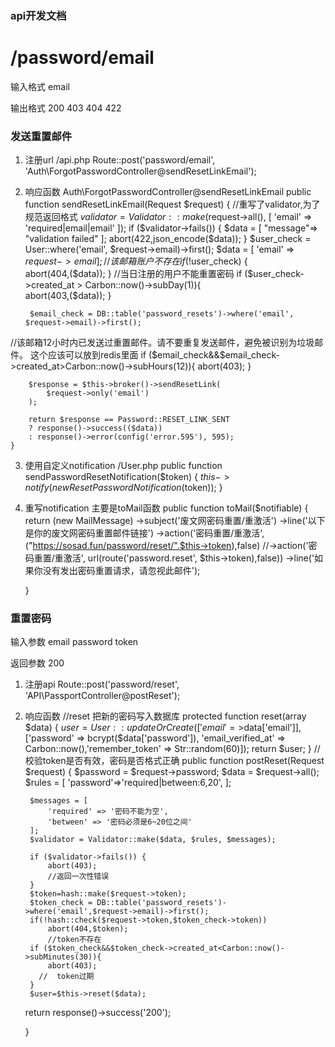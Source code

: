 ### api开发文档

# /password/email
输入格式
email

输出格式
200
403
404
422

### 发送重置邮件
1. 注册url
/api.php
Route::post('password/email', 'Auth\ForgotPasswordController@sendResetLinkEmail');

2. 响应函数
Auth\ForgotPasswordController@sendResetLinkEmail
    public function sendResetLinkEmail(Request $request)
    {
//重写了validator,为了规范返回格式
       $validator = Validator::make($request->all(), [
        'email' => 'required|email|email'
    ]);
    if ($validator->fails()) {
        $data = [
            "message"=> "validation failed"
       ];
        abort(422,json_encode($data));
    }
        $user_check = User::where('email', $request->email)->first();
        $data = [
            'email'   => $request->email
        ];
//该邮箱账户不存在
        if (!$user_check) {        
            abort(404,($data));
        }
//当日注册的用户不能重置密码
        if ($user_check->created_at > Carbon::now()->subDay(1)){     
            abort(403,($data));
        }

        $email_check = DB::table('password_resets')->where('email', $request->email)->first();
 
//该邮箱12小时内已发送过重置邮件。请不要重复发送邮件，避免被识别为垃圾邮件。 这个应该可以放到redis里面
        if ($email_check&&$email_check->created_at>Carbon::now()->subHours(12)){
            abort(403);
        }

        $response = $this->broker()->sendResetLink(
            $request->only('email')
        );

        return $response == Password::RESET_LINK_SENT
        ? response()->success(($data))
        : response()->error(config('error.595'), 595);
    }

3. 使用自定义notification
/User.php
    public function sendPasswordResetNotification($token) 
    { 
     $this->notify(new ResetPasswordNotification($token)); 
    } 
    
4. 重写notification
主要是toMail函数
    public function toMail($notifiable)
    {
        return (new MailMessage)
        ->subject('废文网密码重置/重激活')
        ->line('以下是你的废文网密码重置邮件链接')
        ->action('密码重置/重激活', ("https://sosad.fun/password/reset/".$this->token),false)
        //->action('密码重置/重激活', url(route('password.reset', $this->token),false))
        ->line('如果你没有发出密码重置请求，请忽视此邮件');

    }
    
    
### 重置密码
输入参数
email
password
token

返回参数
200

1. 注册api
Route::post('password/reset', 'API\PassportController@postReset');

2. 响应函数
//reset 把新的密码写入数据库
    protected function reset(array $data)
    {
        $user = User::updateOrCreate(
            ['email'=>$data['email']],
            ['password' => bcrypt($data['password']), 'email_verified_at' => Carbon::now(),'remember_token' => Str::random(60)]);
        return $user;
    }
   //校验token是否有效，密码是否格式正确
    public function postReset(Request $request)
    {
        $password = $request->password;
        $data = $request->all();
        $rules = [
            'password'=>'required|between:6,20',
        ];
    
        $messages = [
            'required' => '密码不能为空',
            'between' => '密码必须是6~20位之间'
        ];
        $validator = Validator::make($data, $rules, $messages);

        if ($validator->fails()) {
            abort(403);
            //返回一次性错误
        }
        $token=hash::make($request->token);
        $token_check = DB::table('password_resets')->where('email',$request->email)->first();
        if(!hash::check($request->token,$token_check->token))
            abort(404,$token);
            //token不存在
        if ($token_check&&$token_check->created_at<Carbon::now()->subMinutes(30)){
            abort(403);
          //  token过期
        }
        $user=$this->reset($data);

   return response()->success('200');

    }  

